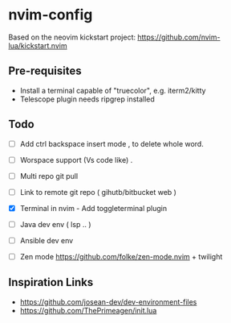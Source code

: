 # nvim-config

Based on the neovim kickstart project: https://github.com/nvim-lua/kickstart.nvim


## Pre-requisites

- Install a terminal capable of "truecolor", e.g. iterm2/kitty 
- Telescope plugin needs ripgrep installed  

## Todo 

- [ ] Add ctrl backspace insert mode , to delete whole word.
- [ ] Worspace support (Vs code like) . 
- [ ] Multi repo git pull 
- [ ] Link to remote git repo ( gihutb/bitbucket web )
- [x] Terminal in nvim -  Add toggleterminal plugin
- [ ] Java dev env ( lsp .. ) 
- [ ] Ansible  dev env 
- [ ] Zen mode https://github.com/folke/zen-mode.nvim  + twilight 


## Inspiration Links

- https://github.com/josean-dev/dev-environment-files
- https://github.com/ThePrimeagen/init.lua




